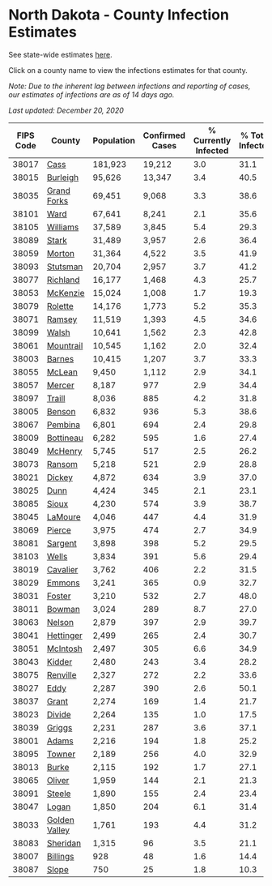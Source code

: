 # North Dakota - County Infection Estimates

See state-wide estimates [here](/infections/us-nd).

Click on a county name to view the infections estimates for that county.

*Note: Due to the inherent lag between infections and reporting of cases, our estimates of infections are as of 14 days ago.*

*Last updated: December 20, 2020*

|   FIPS Code |                         County |   Population |   Confirmed Cases |   % Currently Infected |   % Total Infected |
|-------------|--------------------------------|--------------|-------------------|------------------------|--------------------|
|       38017 |                   [Cass](cass) |      181,923 |            19,212 |                    3.0 |               31.1 |
|       38015 |           [Burleigh](burleigh) |       95,626 |            13,347 |                    3.4 |               40.5 |
|       38035 |     [Grand Forks](grand-forks) |       69,451 |             9,068 |                    3.3 |               38.6 |
|       38101 |                   [Ward](ward) |       67,641 |             8,241 |                    2.1 |               35.6 |
|       38105 |           [Williams](williams) |       37,589 |             3,845 |                    5.4 |               29.3 |
|       38089 |                 [Stark](stark) |       31,489 |             3,957 |                    2.6 |               36.4 |
|       38059 |               [Morton](morton) |       31,364 |             4,522 |                    3.5 |               41.9 |
|       38093 |           [Stutsman](stutsman) |       20,704 |             2,957 |                    3.7 |               41.2 |
|       38077 |           [Richland](richland) |       16,177 |             1,468 |                    4.3 |               25.7 |
|       38053 |           [McKenzie](mckenzie) |       15,024 |             1,008 |                    1.7 |               19.3 |
|       38079 |             [Rolette](rolette) |       14,176 |             1,773 |                    5.2 |               35.3 |
|       38071 |               [Ramsey](ramsey) |       11,519 |             1,393 |                    4.5 |               34.6 |
|       38099 |                 [Walsh](walsh) |       10,641 |             1,562 |                    2.3 |               42.8 |
|       38061 |         [Mountrail](mountrail) |       10,545 |             1,162 |                    2.0 |               32.4 |
|       38003 |               [Barnes](barnes) |       10,415 |             1,207 |                    3.7 |               33.3 |
|       38055 |               [McLean](mclean) |        9,450 |             1,112 |                    2.9 |               34.1 |
|       38057 |               [Mercer](mercer) |        8,187 |               977 |                    2.9 |               34.4 |
|       38097 |               [Traill](traill) |        8,036 |               885 |                    4.2 |               31.8 |
|       38005 |               [Benson](benson) |        6,832 |               936 |                    5.3 |               38.6 |
|       38067 |             [Pembina](pembina) |        6,801 |               694 |                    2.4 |               29.8 |
|       38009 |         [Bottineau](bottineau) |        6,282 |               595 |                    1.6 |               27.4 |
|       38049 |             [McHenry](mchenry) |        5,745 |               517 |                    2.5 |               26.2 |
|       38073 |               [Ransom](ransom) |        5,218 |               521 |                    2.9 |               28.8 |
|       38021 |               [Dickey](dickey) |        4,872 |               634 |                    3.9 |               37.0 |
|       38025 |                   [Dunn](dunn) |        4,424 |               345 |                    2.1 |               23.1 |
|       38085 |                 [Sioux](sioux) |        4,230 |               574 |                    3.9 |               38.7 |
|       38045 |             [LaMoure](lamoure) |        4,046 |               447 |                    4.4 |               31.9 |
|       38069 |               [Pierce](pierce) |        3,975 |               474 |                    2.7 |               34.9 |
|       38081 |             [Sargent](sargent) |        3,898 |               398 |                    5.2 |               29.5 |
|       38103 |                 [Wells](wells) |        3,834 |               391 |                    5.6 |               29.4 |
|       38019 |           [Cavalier](cavalier) |        3,762 |               406 |                    2.2 |               31.5 |
|       38029 |               [Emmons](emmons) |        3,241 |               365 |                    0.9 |               32.7 |
|       38031 |               [Foster](foster) |        3,210 |               532 |                    2.7 |               48.0 |
|       38011 |               [Bowman](bowman) |        3,024 |               289 |                    8.7 |               27.0 |
|       38063 |               [Nelson](nelson) |        2,879 |               397 |                    2.9 |               39.7 |
|       38041 |         [Hettinger](hettinger) |        2,499 |               265 |                    2.4 |               30.7 |
|       38051 |           [McIntosh](mcintosh) |        2,497 |               305 |                    6.6 |               34.9 |
|       38043 |               [Kidder](kidder) |        2,480 |               243 |                    3.4 |               28.2 |
|       38075 |           [Renville](renville) |        2,327 |               272 |                    2.2 |               33.6 |
|       38027 |                   [Eddy](eddy) |        2,287 |               390 |                    2.6 |               50.1 |
|       38037 |                 [Grant](grant) |        2,274 |               169 |                    1.4 |               21.7 |
|       38023 |               [Divide](divide) |        2,264 |               135 |                    1.0 |               17.5 |
|       38039 |               [Griggs](griggs) |        2,231 |               287 |                    3.6 |               37.1 |
|       38001 |                 [Adams](adams) |        2,216 |               194 |                    1.8 |               25.2 |
|       38095 |               [Towner](towner) |        2,189 |               256 |                    4.0 |               32.9 |
|       38013 |                 [Burke](burke) |        2,115 |               192 |                    1.7 |               27.1 |
|       38065 |               [Oliver](oliver) |        1,959 |               144 |                    2.1 |               21.3 |
|       38091 |               [Steele](steele) |        1,890 |               155 |                    2.4 |               23.4 |
|       38047 |                 [Logan](logan) |        1,850 |               204 |                    6.1 |               31.4 |
|       38033 | [Golden Valley](golden-valley) |        1,761 |               193 |                    4.4 |               31.2 |
|       38083 |           [Sheridan](sheridan) |        1,315 |                96 |                    3.5 |               21.1 |
|       38007 |           [Billings](billings) |          928 |                48 |                    1.6 |               14.4 |
|       38087 |                 [Slope](slope) |          750 |                25 |                    1.8 |               10.3 |